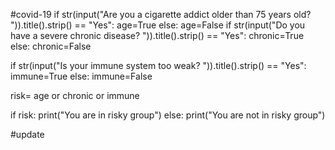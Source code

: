 #covid-19
if str(input("Are you a cigarette addict older than 75 years old? ")).title().strip() == "Yes":
age=True
else:
age=False
if str(input("Do you have a severe chronic disease? ")).title().strip() == "Yes":
chronic=True
else:
chronic=False

if str(input("Is your immune system too weak? ")).title().strip() == "Yes":
immune=True
else:
immune=False

risk= age or chronic or immune

if risk:
print("You are in risky group")
else:
print("You are not in risky group")

#update
